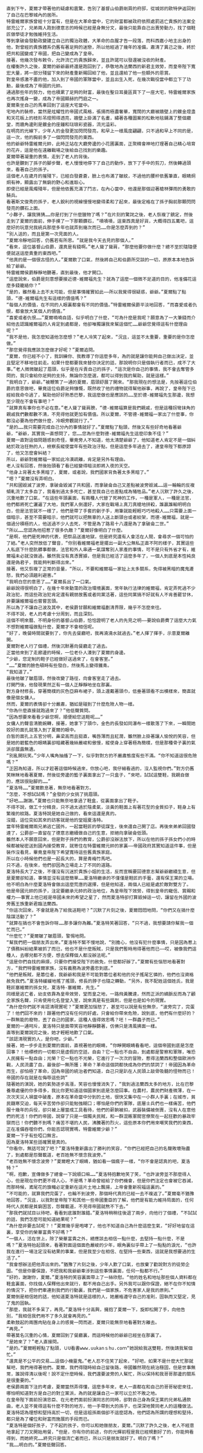     直到下午，夏爾才帶著他的疑慮和震驚，告別了基督山伯爵剛買的府邸，從城郊的歐特伊返回到了自己在巴黎城內的居所。
    特雷維爾家族曾經十分富有，但是在大革命當中，它的財富都被政府依照處罰逃亡貴族的法案全部充公了，兄弟兩人跑到德意志的時候已經是身無分文，最後只能靠自己出賣勞動力，找了個鞋匠做學徒才勉強維持生活。
    等到拿破侖發動政變建立自己的獨治政體，大革命的血腥才告一段落，而科西嘉小地主出身的他，對曾經的貴族體系仍舊有著足夠的迷戀，所以他經過了幾年的准備，肅清了異己之後，終於把共和國變成了帝國，把自己變成為了皇帝。
    接著，他幾次發布敕令，允許流亡的貴族歸來，並且許諾可以發還被沒收的財產。
    在權衡許久之後，夏爾的爺爺最終還是跑回到了，恭敬地為法蘭西的新君主效勞，而皇帝陛下寬宏大量，將一部分殘留下來的財產重新賜回給了他，並且還給了他一些額外的恩賞。
    對皇帝感激不盡的他，加入到了帝國的軍隊當中，並且出生入死，在幾次戰役當中都立下了功勳，最後成為了帝國的元帥。
    通過那些年的努力，他也積累了足夠的財富，最後在聖日耳曼區買下了一座大宅，特雷維爾家族也再次搖身一變，成為了帝國顯赫的門庭之一。
    夏爾乘坐自己的馬車回到了這座大宅當中。
    宅地內的裝修，當然是炫耀性的帝國式風格，張揚而極盡奢華，寬闊的大廳被牆壁上的鍍金燈盞和天花板上的枝形吊燈照得透亮，牆壁上掛滿了名畫，繡著各種圖案的松軟地毯鋪滿了整個廳堂，而牆角邊則是鍍金的座鍾和琺琅彩瓷器，流光溢彩。
    在明亮的光線下，少年人的金發更加閃閃發亮，和早上一樣風度翩翩，只不過和早上不同的是，這一次，他的胸前多了一個閃閃發亮的東西。
    他的爺爺特雷維爾元帥，此時正站在大廳旁邊的小花圃裏面，正聚精會神地打理著自己精心培育的花卉，這是他在遠離戰場之後給自己找到的樂趣。
    夏爾帶著凝重的表情，走到了老人的背後。
    也許是聽到了孫子的腳步聲，老人慢慢地停下了自己的動作，放下了手中的剪刀，然後轉過頭來，看著自己的孫子。
    這個老人在歲月的摧殘下，已經白發蒼蒼，臉上也布滿了皺紋，不過他的腰杆依舊筆直，眼睛炯炯有神，顯露出了無窮的野心和進取心。
    即使已經是風燭殘年，但是他依舊充滿了鬥志，在內心當中，他還是那個迎著槍林彈雨的勇敢的騎兵。
    看著斯文俊秀的孫子，老人銳利的視線慢慢地變得柔和了起來，最後定格在了孫子胸前那顆閃閃發亮的鑽石上面。
    “小夥子，讓我猜猜……你是打到了什麼獵物了嗎？”在片刻的驚詫之後，老人恢複了鎮定，然後走到了夏爾的面前，伸手摸了一下那顆鑽石，“嘖嘖嘖，這東西真是好貨，大概得四五萬吧，這麼好的玩意兒我統兵那麼多年也就弄到幾次而已……你是怎麼弄到的？”
    “別人送的，而且是第一次見面的人。
    ”夏爾冷靜地回答，仍舊若有所思。“就是我今天去見的那個人。”
    “看來，這位基督山伯爵，還真是有錢啊。”老人聳了聳肩，“那麼他要你做什麼？總不至於隨隨便便就送這麼貴重的東西吧。”
    “他真的是一個很古怪的人。”夏爾歎了口氣，然後將自己和伯爵所交談的一切，原原本本地告訴給了爺爺。
    特雷維爾侯爵靜靜地聽著，直到最後，他才開口。
    “這麼說來，伯爵是刻意想要接近德-維爾福先生？就為了這麼一個微不足道的目的，他准備花這麼多錢籠絡你？”
    “是的，雖然看上去不太可能，但是事情確實如此——所以我覺得很疑惑，爺爺。”夏爾點了點頭，“德-維爾福先生有這樣的價值嗎？”
    “每個人的價值，在不同的人眼裏都會有不同的價值。”特雷維爾侯爵平淡地回答，“而喜愛或者仇恨，都會放大某個人的價值。”
    “喜愛或者仇恨……”夏爾喃喃自語，似乎明白了什麼，“可為什麼是我呢？願意為了一大筆錢而介紹他去認識維爾福的人肯定到處都是，他卻唯獨讓我來幫這個忙……爺爺您覺得這有什麼理由呢？”
    “我不是他，我怎麼知道他怎麼想？”老人冷笑了起來，“況且，這並不太重要，重要的是你怎麼做。”
    “那您覺得我應該怎麼做才好呢？”夏爾追問。
    “夏爾，你已經不小了，我訓練你、我教導了你這麼多年，為的就是讓你能夠自己做出決定，並且堅定不移地往前走。如果什麼都要我來替你決定的話，那說明你只是個執行者而已，成不了大事。”老人微微皺起了眉頭，似乎是在斥責自己的孫子，“這次是你自己的事情，我不會去奪管多問的，我只會給你足夠的支持，無論你怎麼選，都可以得到我的幫助，就是這樣。”
    “我明白了，爺爺。”被鞭策了一通的夏爾，眉頭舒展了開來。“那我現在的想法是，先按著這位伯爵的意思做吧，畢竟這位伯爵足夠慷慨，既然收了他的禮物就得幫他辦事，再說了，皇帝陛下已經給我命令過了，幫助他好好熟悉巴黎，我這麼做也是應該的……至於德-維爾福先生那邊，我想至少現在不會有事吧？”
    “就算真有事你也不必在意。”老人聳了聳肩膀，“德-維爾福算是我們親戚，但是這種拐彎抹角的親戚我們數都數不清，不見得他就更加有價值。所以夏爾，不管德-維爾福一家出了什麼事，你都沒必要為他們做什麼，冷眼旁觀就行了。”
    “是的……我只需要完成自己分內的事情就好了。”夏爾點了點頭，然後又有些好奇地看著爺爺，“爺爺，其實我一直想問了，您……您為什麼對德-維爾福先生這麼印象不佳？”
    夏爾一直對這個問題感到奇怪，畢竟旁人不知道，他太清楚爺爺了，他知道老人肯定不是一個糾結於政治狂熱的人，檢察長縱使當年有些政治汙點，但是這麼多年過去了，連皇帝陛下都原諒了，他又怎麼會糾結？
    所以，爺爺對維爾福一家如此冷漠疏離，肯定是另外有理由。
    老人沒有回答，然後抬頭看了看已經變得暗淡即將入夜的天空。
    “他身上背著太多黑暗了，夏爾，或者說，我們國家背負著太多黑暗了。”
    “嗯？”夏爾沒有弄明白。
    “共和國毀滅了波旁，拿破侖毀滅了共和國，而拿破侖自己又差點被波旁毀滅……這一輪輪的反複傾軋流了太多血了，我看到過太多死亡，甚至我自己也差點成為犧牲品。”老人沉默了許久之後，沉重地歎了口氣，“在這些年頭裏面，有兩種人代替了死神的工作，一種是軍人，一種是法官，他們都將死亡灑遍了大地，我們軍人倒還好，大家在戰場上真刀真槍地拼殺，誰贏誰輸明明白白，但是法官就不一樣了，他們是帶了手套的劊子手，用筆就能輕輕巧巧地殺人……只需要上面一個暗示，甚至不需要暗示，他們就可以把無辜的人送上斷頭台或者絞架，而德-維爾福，就是一個過分積極的人，他送過不少人去死，不管是為了路易十八還是為了拿破侖二世。”
    “所以……您認為他招惹了很多仇敵？”夏爾好像明白了什麼。
    “是啊，他們是死神的代表，把祭品送進地獄，但是終究還有人會活在人間，會尋求一個可怕的了結。”老人突然放低了聲音，“你別看維爾福老是擺出一副大公無私正直不阿的樣子，其實這些人私底下什麼肮髒事都做，法官和外人串通一氣謀奪別人家產的事情，可不是只有外省才有，維爾福未必就沒做過。雖然我沒有真憑實據，但是我已經活了這麼多年了，一個人到底是本性純良還是偽君子，我能夠判斷得出來。”
    接著，他又恢複了正常的音量，“所以，不要和維爾福一家扯上太多關系，免得被黑暗的魔鬼遷怒，我們必須趨利避害。”
    “我明白您的意思了……”夏爾長出了一口氣。
    爺爺說得很明白了，在幾十年來動蕩的政治環境裏面，常年執行法律的維爾福，肯定弄死過不少政治犯，而這些政治犯肯定還有親朋故舊或者同黨活著，這些同黨搞不好就有人不肯善罷甘休，非要讓維爾福也嘗嘗苦頭。
    所以為了不讓自己波及其中，老侯爵甘願和維爾福劃清界限，幾乎不怎麼來往。
    不得不說，老人的考慮十分周到，而且深刻。
    這個不明來曆、不明身份的基督山伯爵，恰恰證明了老人的先見之明——要說伯爵費了這麼大力氣不想對維爾福做點什麼，夏爾才不會相信呢。
    “好了，晚餐時間就要到了，你先去餐廳吧，我再澆澆水就過去。”老人揮了揮手，示意夏爾離開。
    夏爾對老人行了個禮，然後沉默著向餐廳走了過去。
    正當他來到了走廊邊的時候，一位老仆人湊到了夏爾的身邊。
    “少爺，您定制的鞋子已經做好送過來了，在會客室。”
    “……”夏爾的臉色頓時有些發白，然後馬上變得鐵青。
    “我知道了。”
    最後他皺了皺眉頭，然後改變了路徑，向會客室走了過去。
    打開門後，他發現果然正有一個人正靜靜地坐在那裏。
    對方身材修長，穿著簡樸的灰色亞麻布裙子，頭上還戴著頭巾，低垂著頭看不出模樣來，簡直就像是個女傭人。
    然而，夏爾的表情卻十分嚴肅，猶如是碰到了什麼危險人物一樣。
    “你為什麼直接就跑過來了？”他低聲質問。
    “因為想要來看看少爺您啊，順便給您送鞋呢……”
    女傭人的聲音清脆婉轉，接著，她拿下了頭巾，金色的長發如同瀑布一樣散落了下來，一瞬間她姣好的面孔就落入到了夏爾的眼中。
    白皙的面孔上五官分明，鼻梁高而且挺直，嘴唇薄而且紅潤，雖然臉上掛著讓人愉悅的笑容，但是她的碧藍色的眼睛裏卻暗藏著幾絲嚴峻和傲慢，縱使身上穿著極為簡樸，但是那種骨子裏的氣派卻展露無遺。
    “別亂開玩笑。”少年人嘴角抽搐了一下，似乎對對方的不嚴肅態度有些不滿。“你不知道這很危險嗎？”
    “正因為知道，所以才趁著這個時候過來，你放心吧，我仔細看過的，沒人監視你們。”對方仍舊笑眯眯地看著夏爾，然後從旁邊的籃子裏面拿出了一只盒子，“來吧，試試這雙鞋，我親自做的，應該很貼腳的……”
    “夏洛特……”夏爾歎息著，無奈地看著對方。
    “怎麼，不想試試嗎？”金發的少女挑了挑眉頭。
    “好吧……謝謝。”夏爾也只能無奈地拿過了鞋盒，從裏面拿出了鞋子。
    不得不說，做工十分精良，只不過太過於陰柔氣，淡黃的鞋面上有著花型的金質扣子，鞋身上有繁複的紋路。夏洛特說是她自己做的，看來這還是真的。
    沒錯，這位突如其來的訪客就是他的堂姐夏洛特。
    當年特雷維爾兩兄弟逃亡國外，一起當鞋匠的學徒謀生，後來還自己開了店。再後來弟弟回國發達了，公爵卻一直留在了德意志繼續做自己的生意，拒絕向拿破侖低頭。
    雖然本人不願意回來，但是對子孫們的教育，公爵卻沒辦法放下，所以在他的孫子孫女們小的時候都被秘密送到國內接受教育，就寄住在特雷維爾元帥的家裏——帝國政府其實知道這件事，但是裝作沒看見，畢竟皇帝陛下希望寬待這些舊貴族家庭。
    所以在小時候他們也是一起長大的，算是青梅竹馬吧。
    只不過，在後來，他們卻因為立場走上了不同的道路。
    夏洛特長大了之後，不僅沒有沉迷於貴族小姐的生活，反而宣稱要回德意志幫爺爺繼續生意，但是夏爾卻知道，事情並沒有這麼簡單……夏洛特繼承的不僅僅是鞋匠的手藝，還有保王黨的立場。
    他不明白為什麼夏洛特會做出這麼荒唐的選擇，但是他知道，兩個人已經是處於敵對雙方了。
    他是帝國元帥的孫子，注定要繼承元帥的政治地位，為皇帝陛下效勞，得到皇帝的寵信、賞賜和權力——事實上他已經是帝國未來的希望之星了，然而夏洛特卻打算毀掉這一切，讓留在外國的波旁舊王族重新君臨法蘭西。
    “你這次回來，不會就是為了給我送鞋吧？”沉默了片刻之後，夏爾悶悶地問，“你們又在搞什麼陰謀活動了？”
    “就算在搞也不會告訴你呀……那多讓你為難。”夏洛特笑著回答，“只不過，我想要請你幫我一個忙而已。”
    “什麼忙？”夏爾皺了皺眉頭，警惕地問。
    “幫我們把一個朋友弄出來。”夏洛特不緊不慢地說，“別擔心，他沒有犯什麼事情，只是因為惹上了債務糾紛結果被抓了而已，他也不是什麼叛賊，只是我們暫時用得著他而已——哎，被像我們這種人，去哪兒都不方便，想去保釋個人都沒辦法呢。”
    “這是你們自找的麻煩，只要你們接受陛下的赦免，什麼都好辦了。”夏爾有些惱怒地看著對方，“我們特雷維爾家族，沒有義務為波旁盡忠到底。”
    “他們是叛賊，是篡位者，我爺爺和我是不可能對篡位者和他的兒子搖尾乞憐的，他們也沒資格赦免我們。”夏洛特緩緩地搖了搖頭，修長的脖子也隨之轉動，“另外，我不配姓這個姓氏，我是鞋匠塞維爾的孫女兒，夏洛特-塞維爾，先生。”
    同樣是逃亡者，幼支依靠為皇帝效勞，堂而皇之地，一路飛黃騰達，然而正派的嫡脈反而為了顧全家族名聲，只肯使用化名登堂入室，說來真是有些諷刺，但是也是如今的現實。
    “為什麼你們就不肯認清現實呢？”夏爾更加惱怒了，甚至可以說是有些無奈，“波旁完了，完蛋了！他們回不來的！跟著他們沒有任何的好處，只會給你帶來危險，說到底，他們有什麼好的？一群無能的廢物，丟了自己的國家，這種人值得效忠嗎？呸！一群蟲子而已。”
    夏爾的一通呵斥，夏洛特只是面帶笑容地靜靜聽著，仿佛只是清風拂面一樣。
    直等到夏爾說完之後，她才輕輕地歎了口氣。
    “該認清現實的人，是你吧，少爺。”
    接著，她一步步走到夏爾的面前，直視著他的眼睛，“你睜開眼睛看看吧，這個帝國到底是怎麼回事？！他標榜的一切都只是虛假的空話，自由？它一點也不自由，到處都是警察和軍隊，唯恐人民擁有一點自由；光榮？它一點也不光榮，它進行了一次次的冒險，惹得法蘭西和整個歐洲作戰，人民流盡了血，最後卻一無所獲；革命？革命這個詞都快成為你們的禁詞了！帝國因為革命而生，卻怕極了革命，因為帝國的統治者們知道，自己只是趴在人民頭上敲骨吸髓的怪物而已！帝國的存在就是在侮辱這些詞”
    隨著她的演說，她的氣勢逐步高漲，笑容也慢慢消失了，“我到過法蘭西太多的地方，比在巴黎養尊處優的你多得多，我比你更知道這個國家到底是怎麼回事。在農村，農民們財產微薄，在一次次天災人禍當中破產，原本在革命當中分到的土地，很快又集中在一小群人手裏；在城市，貧民饑寒交迫，每天辛苦勞作卻只能勉強糊口；哪怕是你們的軍隊，底層士兵們也一樣痛苦，他們服十幾年的兵役，卻只被上層當成工具看待，他們的薪餉被扣，武器裝備被倒賣，沒有人在意他們的死活！你們的帝國，說穿了只是一個獨夫民賊，和一群混賬軍閥官僚聚在一起狂歡的暴政牢獄而已！你們聽不到嗎？痛苦不堪的人民，沸騰著的烈火，這些原本你們用來嘲笑我們的東西，正在准備吞噬你們，你能否認現實嗎，特雷維爾少爺？”
    夏爾一下子有些啞口無言。
    因為夏洛特某些話確實是真的。
    “你看你，無話可說了吧？”夏洛特重新露出了勝利的笑容，“你們已經把自己的名聲敗壞殆盡了，到處都是怨聲載道，老百姓無不懷念我波旁。”
    “老百姓無不懷念波旁？”夏爾瞪大了眼睛，猶如看一個瘋子一樣，“你不會是認真的吧，夏洛特？”
    “啊，抱歉，宣傳做多了總會一下說順口嘛……”夏洛特抱歉地笑了笑，“也許波旁並不那麼得人心，但是現在你們更不得人心，不是嗎？革命曾經給了你們機會，但是你們注定也會被它吞滅，而那時候，鳶尾花的旗幟必定重新在這片土地上飄揚，上帝會重新祝福這裏的。”
    “不可能的，就算我們完蛋了，也輪不到波旁，那個時代真的已經一去不複返了。”夏爾毫不猶豫地回答，“況且，以我對皇帝陛下和其他一些帝國重臣的了解，他們是有能力維持局面的，任何時代人民都是貧窮困苦，怨聲載道，不見得帝國就熬不下去。”
    “那我們就拭目以待吧，看看到底誰對誰錯。”夏洛特稍稍往後退了兩步，向他行了個禮，“不試試的話，我們怎麼可能知道結果呢？”
    “為什麼非要去試呢？！”夏爾幾乎是咆哮了，他也不知道自己為什麼這麼生氣，“好好地留在這裏，享受你的榮華富貴不好嗎？”
    “一個人，活在世上，除了榮華富貴之外，總應該去相信一點什麼，去堅持一點什麼，不是嗎？”夏洛特抬起頭來，看著對面這個面色嚴峻的少年，眼角裏似乎帶上了一點點的淚光，“也許我在進行一場注定沒有結果的事業，但是我至少在相信、在堅持一些東西，這就是我想要過的生活了。”
    “我會想辦法把他弄出來的。”猶豫了片刻之後，少年人歎了口氣，也放棄了勸說對方的徒勞企圖。“但是你要保證，不把我和我爺爺牽涉到這些事情裏面，任何一點都不行。”
    “好的，謝謝你，夏爾。”夏洛特的笑容裏面帶上了一絲欣慰。“他的姓名和地址那些個人資料都在鞋盒裏面，你找個人保釋他出來就行，都不用自己出手。另外我可以跟你保證，絕不在你不知情的情況下，把你們牽連到我們的行動裏，我們是一個家族，不危害家人是我的原則。”
    夏爾倒是相信她的話，他知道夏洛特就是這樣的人，她嚴格遵守自己的准則，固執而又堅定，見了鬼的固執。
    “那麼，我就不多呆了，再見。”夏洛特十分高興，擁抱了夏爾一下，旋即松開了手，向他告別，“我相信我們用不了多久就會再見的。”
    柔軟鼓起的兩團肉貼在身上的感覺一閃而逝，夏爾只能無奈地看著對方離去。
    “再見。”
    帶著莫名沉重的心情，夏爾回到了餐廳裏，而這時候他的爺爺已經坐在那裏了。
    “是她來了？”老人直接問。
    “是的。”夏爾輕輕點了點頭，ＵU看書www.uukanｓhu.coｍ“她說給我送雙鞋，然後請我幫個忙。”
    “還真是不公平的交易……這個小機靈鬼。”老人忍不住笑了起來，“好吧，如果不是什麼大忙那就幫吧，我們用得著他們。夏爾，我們得隨時給自己留後路，帝國雖然現在統治穩固，但是世事無常，誰說得清以後呢！說不定什麼時候，我們還要波旁的人幫忙，所以保持和我哥哥那邊的關系是很重要的。”
    老侯爵兩面下注的考慮，夏爾當然弄得懂，這麼多年來，老人一直都在和自己的哥哥秘密來往，哪怕明知道對方是自己的對立黨派，為的就是讓自己一家可以立於不敗之地。
    在皇帝陛下面前扮演忠臣、在元老們面前扮演同志的同時，卻對自己身為保王黨的兄弟私通款曲，老人並不覺得這有什麼不對的地方，他一手帶到大的孫子，也深深地贊同老人的這種做法。
    夏洛特認為理想和堅持高於一切，但是這祖孫兩個卻不這麼認為，他們認為所謂的理想和堅持，都只是為了權位和財富而施展的手段而已。
    “夏洛特是個好孩子，了不起的孩子，你可以和她做朋友，夏爾。”沉默了許久之後，老人不經意地拿起了刀叉開始用餐，“但是，你有你的前途，你的光輝前程是我已經規劃好了的，你能夠看得到，而她終究……終究只是個流亡者而已，所以只是朋友就好了。明白了嗎？”
    “我……明白的。”夏爾低聲回答。